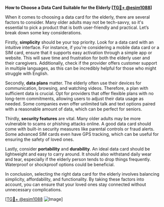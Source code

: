 **How to Choose a Data Card Suitable for the Elderly [[TG💪+ @esim1088](https://t.me/s/esim1088)]**

When it comes to choosing a data card for the elderly, there are several factors to consider. Many older adults may not be tech-savvy, so it's essential to pick a product that is both user-friendly and practical. Let’s break down some key considerations.

Firstly, **simplicity** should be your top priority. Look for a data card with an intuitive interface. For instance, if you're considering a mobile data card or a SIM card, ensure that it supports easy activation through a simple app or website. This will save time and frustration for both the elderly user and their caregivers. Additionally, check if the provider offers customer support in multiple languages, as this can be incredibly helpful for those who might struggle with English.

Secondly, **data plans** matter. The elderly often use their devices for communication, browsing, and watching videos. Therefore, a plan with sufficient data is crucial. Opt for providers that offer flexible plans with no long-term commitments, allowing users to adjust their data usage as needed. Some companies even offer unlimited talk and text options paired with a reasonable amount of data, which can be perfect for seniors.

Thirdly, **security features** are vital. Many older adults may be more vulnerable to scams or phishing attacks online. A good data card should come with built-in security measures like parental controls or fraud alerts. Some advanced SIM cards even have GPS tracking, which can be useful for ensuring the safety of loved ones.

Lastly, consider **portability** and **durability**. An ideal data card should be lightweight and easy to carry around. It should also withstand daily wear and tear, especially if the elderly person tends to drop things frequently. Waterproof or shockproof options could be beneficial.

In conclusion, selecting the right data card for the elderly involves balancing simplicity, affordability, and functionality. By taking these factors into account, you can ensure that your loved ones stay connected without unnecessary complications. 

[[TG💪+ @esim1088](https://t.me/s/esim1088) ![Image](https://i.postimg.cc/Y0z9fWf4/image.png)]